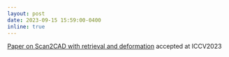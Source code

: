 ```yaml
---
layout: post
date: 2023-09-15 15:59:00-0400
inline: true
---
```

<a href="https://arxiv.org/pdf/2308.06383.pdf"> Paper on Scan2CAD with retrieval and deformation</a> accepted at ICCV2023
